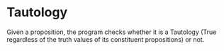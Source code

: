 # Tautology
Given a proposition, the program checks whether it is a Tautology 
(True regardless of the truth values of its constituent propositions) 
or not. 

